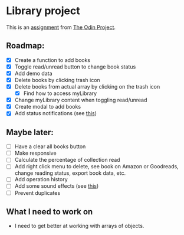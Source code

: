 # Library project

This is an [assignment](https://www.theodinproject.com/lessons/node-path-javascript-library#assignment) from [The Odin Project](https://www.theodinproject.com).

## Roadmap:
- [x] Create a function to add books 
- [x] Toggle read/unread button to change book status
- [x] Add demo data
- [x] Delete books by clicking trash icon
- [x] Delete books from actual array by clicking on the trash icon
  - [x] Find how to access myLibrary
- [x] Change myLibrary content when toggling read/unread
- [x] Create modal to add books
- [x] Add status notifications  (see [this](https://www.cssscript.com/minimal-notification-popup-pure-javascript/))

## Maybe later:
- [ ] Have a clear all books button
- [ ] Make responsive
- [ ] Calculate the percentage of collection read
- [ ] Add right click menu to delete, see book on Amazon or Goodreads, change reading status, export book data, etc.
- [ ] Add operation history
- [ ] Add some sound effects (see [this](https://gomakethings.com/how-to-play-a-sound-with-javascript/))
- [ ] Prevent duplicates

## What I need to work on
- I need to get better at working with arrays of objects.